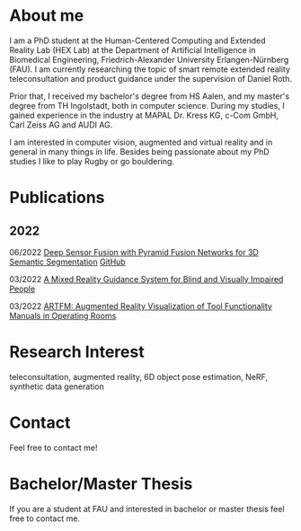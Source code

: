 # About me

I am a PhD student at the Human-Centered Computing and Extended Reality Lab (HEX Lab) at the Department of Artificial Intelligence in Biomedical Engineering, Friedrich-Alexander University Erlangen-Nürnberg (FAU). I am currently researching the topic of smart remote extended reality teleconsultation and product guidance under the supervision of Daniel Roth. 

Prior that, I received my bachelor's degree from HS Aalen, and my master's degree from TH Ingolstadt, both in computer science. During my studies, I gained experience in the industry at MAPAL Dr. Kress KG, c-Com GmbH, Carl Zeiss AG and AUDI AG.

I am interested in computer vision, augmented and virtual reality and in general in many things in life. Besides being passionate about my PhD studies I like to play Rugby or go bouldering.

# Publications
## 2022
06/2022  [Deep Sensor Fusion with Pyramid Fusion Networks for 3D Semantic Segmentation](https://ieeexplore.ieee.org/stamp/stamp.jsp?arnumber=9827113) [GitHub](https://hannahhaensen.github.io/pyfu/) 

03/2022  [A Mixed Reality Guidance System for Blind and Visually Impaired People](https://ieeexplore.ieee.org/abstract/document/9757681)     

03/2022  [ARTFM: Augmented Reality Visualization of Tool Functionality Manuals in Operating Rooms](https://ieeexplore.ieee.org/abstract/document/9757491) 

# Research Interest

teleconsultation, augmented reality, 6D object pose estimation, NeRF, synthetic data generation

# Contact

Feel free to contact me! 

# Bachelor/Master Thesis

If you are a student at FAU and interested in bachelor or master thesis feel free to contact me. 
